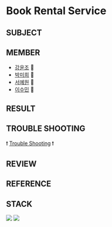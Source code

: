 # Book Rental Service


## SUBJECT


## MEMBER
* [강윤조](https://github.com/YunJo0618) 🌷
* [박미희](https://github.com/PMH2906) 🌼
* [서예원](https://github.com/woodybuzz02) 🌻
* [이수민](https://github.com/Leesumin0424) :rose:

## RESULT


## TROUBLE SHOOTING
:exclamation: [Trouble Shooting](./TroubleShooting.md) :exclamation:

## REVIEW


## REFERENCE
                                  


## STACK
<img src="https://img.shields.io/badge/JAVA-007396?style=flat-square&logo=java&logoColor=white"></a> 
<img src="https://img.shields.io/badge/mysql-4479A1?style=flat-square&logo=mysql&logoColor=white"></a> 


